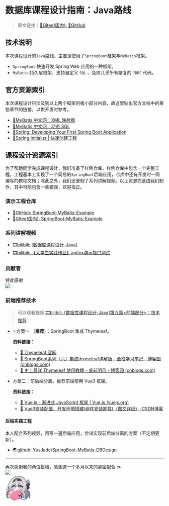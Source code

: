 # 数据库课程设计指南：Java路线
> 原文链接：[📖Gitee(国内):](https://gitee.com/YouSaQVQ/Database_Course_Design_Guide_Java) [📖GitHub](https://github.com/YusJade/Database_Course_Design_Guide_Java)
## 技术说明
本次课程设计的`Java`路线，主要是使用了`SpringBoot`框架与`MyBatis`框架。
- `SpringBoot`:快速开发 Spring Web 应用的一种框架。
- `MyBatis`:持久层框架、支持自定义 `SQL` 、免除几乎所有繁复的 `JDBC` 代码。
## 官方资源索引
本次课程设计只涉及到以上两个框架的极小部分内容，故这里贴出官方文档中的某些章节的链接，以供开发时参考。
- [🍎MyBatis 中文网：XML 映射器](https://mybatis.net.cn/sqlmap-xml.html)
- [🍎MyBatis 中文网：动态 SQL](https://mybatis.net.cn/dynamic-sql.html)
- [🍏Spring: Developing Your First Spring Boot Application](https://docs.spring.io/spring-boot/tutorial/first-application/index.html#getting-started.first-application.code)
- [🍏Spring Initializr | 快速创建工程](https://start.spring.io/;)
## 课程设计资源索引
为了帮助同学完成课程设计，我们准备了样例仓库，样例仓库中包含一个完整工程，工程基本上实现了一个简易的`SpringBoot`后端应用，仓库中还有开发时一同编写的教程文档；除此之外，我们还录制了系列讲解视频。以上资源完全由我们制作，其中可能包含一些错误，欢迎指正。
### 演示工程仓库
- [📖GitHub: SpringBoot-MyBatis-Example](https://github.com/YusJade/SpringBoot-MyBatis-Example)
- [📖Gitee(国内): SpringBoot-MyBatis-Example](https://gitee.com/YouSaQVQ/SpringBoot-MyBatis-Example)

### 系列讲解视频
- [🎞️bilibili: [数据库课程设计-Java]](https://www.bilibili.com/video/BV1VagDenEYU/?spm_id_from=333.999.0.0&vd_source=9470381b8320ec917ae479f2d87ce68a)
- [🎞️bilibili: 【大学生实践作业】apifox演示接口测试](https://www.bilibili.com/video/BV1aVg6eDES3/?spm_id_from=333.1296.top_right_bar_window_default_collection.content.click&vd_source=9470381b8320ec917ae479f2d87ce68a)

### 贡献者
特此感谢<br>
<a href="https://github.com/YusJade/SpringBoot-MyBatis-Example/graphs/contributors">
  <img src="https://contrib.rocks/image?repo=YusJade/SpringBoot-MyBatis-Example&name=true" />
</a>

### 前端推荐技术
> 可以观看视频 [🎞️bilibili: [数据库课程设计-Java]第九篇<前端部分>：技术推荐](https://www.bilibili.com/video/BV1g1421k7qo/?spm_id_from=333.788&vd_source=9470381b8320ec917ae479f2d87ce68a)
- ✨方案一 （**推荐**）：SpringBoot 集成 Thymeleaf。
  
  **资料链接：**
  - [🍏 Thymeleaf 官网](https://www.thymeleaf.org/)
  - [📖 SpringBoot系列（六）集成thymeleaf详解版 - 全栈学习笔记 - 博客园 (cnblogs.com)](https://www.cnblogs.com/swzx-1213/p/12726432.html)
  - [📖 史上最详 Thymeleaf 使用教程 - 桌前明月 - 博客园 (cnblogs.com)](https://www.cnblogs.com/jerry126/p/11531310.html)

- 方案二：前后端分离，推荐前端使用 Vue3 框架。
  
  **资料链接：**
  - [🍏 Vue.js - 渐进式 JavaScript 框架 | Vue.js (vuejs.org)](https://cn.vuejs.org/)
  - [📖 Vue3安装配置、开发环境搭建(组件安装卸载)（图文详细）-CSDN博客](https://blog.csdn.net/weixin_69553582/article/details/129584587)
  
#### 后端实践工程
本人配合系列视频，再写一遍后端应用，尝试实现前后端分离的方案（不定期更新）。
- [🌏github: YusJade/SpringBoot-MyBatis-DBDesign](https://github.com/YusJade/SpringBoot-MyBatis-DBDesign)

---
再次感谢我的两位搭档，感谢这一个多月以来的紧密配合 **:>** <br>
<a href="https://github.com/YusJade/SpringBoot-MyBatis-Example/graphs/contributors">
  <img src="https://contrib.rocks/image?repo=YusJade/SpringBoot-MyBatis-Example&name=true" />
</a>
<br>
<img width=80 src="./firefly_love.jpg"/>
